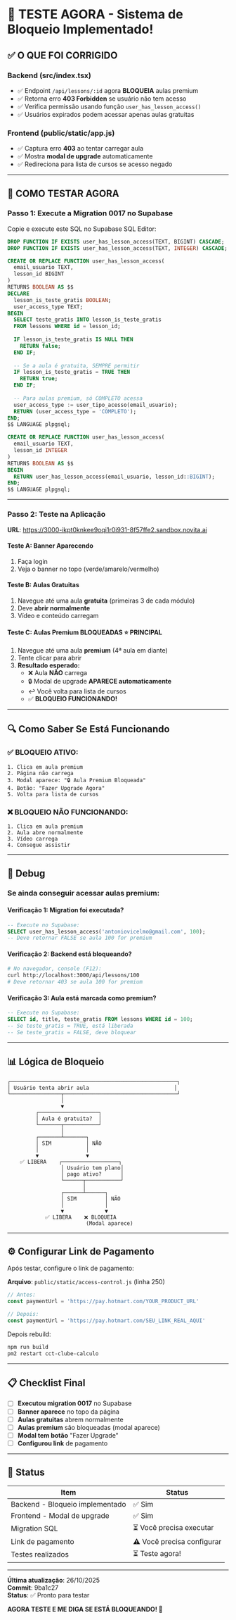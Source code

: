 # 🚀 TESTE AGORA - Sistema de Bloqueio Implementado!

## ✅ O QUE FOI CORRIGIDO

### **Backend (src/index.tsx)**
- ✅ Endpoint `/api/lessons/:id` agora **BLOQUEIA** aulas premium
- ✅ Retorna erro **403 Forbidden** se usuário não tem acesso
- ✅ Verifica permissão usando função `user_has_lesson_access()`
- ✅ Usuários expirados podem acessar apenas aulas gratuitas

### **Frontend (public/static/app.js)**
- ✅ Captura erro **403** ao tentar carregar aula
- ✅ Mostra **modal de upgrade** automaticamente
- ✅ Redireciona para lista de cursos se acesso negado

---

## 🧪 COMO TESTAR AGORA

### **Passo 1: Execute a Migration 0017 no Supabase**

Copie e execute este SQL no Supabase SQL Editor:

```sql
DROP FUNCTION IF EXISTS user_has_lesson_access(TEXT, BIGINT) CASCADE;
DROP FUNCTION IF EXISTS user_has_lesson_access(TEXT, INTEGER) CASCADE;

CREATE OR REPLACE FUNCTION user_has_lesson_access(
  email_usuario TEXT,
  lesson_id BIGINT
)
RETURNS BOOLEAN AS $$
DECLARE
  lesson_is_teste_gratis BOOLEAN;
  user_access_type TEXT;
BEGIN
  SELECT teste_gratis INTO lesson_is_teste_gratis
  FROM lessons WHERE id = lesson_id;
  
  IF lesson_is_teste_gratis IS NULL THEN
    RETURN false;
  END IF;
  
  -- Se a aula é gratuita, SEMPRE permitir
  IF lesson_is_teste_gratis = TRUE THEN
    RETURN true;
  END IF;
  
  -- Para aulas premium, só COMPLETO acessa
  user_access_type := user_tipo_acesso(email_usuario);
  RETURN (user_access_type = 'COMPLETO');
END;
$$ LANGUAGE plpgsql;

CREATE OR REPLACE FUNCTION user_has_lesson_access(
  email_usuario TEXT,
  lesson_id INTEGER
)
RETURNS BOOLEAN AS $$
BEGIN
  RETURN user_has_lesson_access(email_usuario, lesson_id::BIGINT);
END;
$$ LANGUAGE plpgsql;
```

---

### **Passo 2: Teste na Aplicação**

**URL**: https://3000-ikpt0knkee9oqi1r0i931-8f57ffe2.sandbox.novita.ai

#### **Teste A: Banner Aparecendo**
1. Faça login
2. Veja o banner no topo (verde/amarelo/vermelho)

#### **Teste B: Aulas Gratuitas**
1. Navegue até uma aula **gratuita** (primeiras 3 de cada módulo)
2. Deve **abrir normalmente**
3. Vídeo e conteúdo carregam

#### **Teste C: Aulas Premium BLOQUEADAS** ⭐ **PRINCIPAL**
1. Navegue até uma aula **premium** (4ª aula em diante)
2. Tente clicar para abrir
3. **Resultado esperado:**
   - ❌ Aula **NÃO** carrega
   - 🔒 Modal de upgrade **APARECE automaticamente**
   - ↩️ Você volta para lista de cursos
   - ✅ **BLOQUEIO FUNCIONANDO!**

---

## 🔍 Como Saber Se Está Funcionando

### **✅ BLOQUEIO ATIVO:**
```
1. Clica em aula premium
2. Página não carrega
3. Modal aparece: "🔒 Aula Premium Bloqueada"
4. Botão: "Fazer Upgrade Agora"
5. Volta para lista de cursos
```

### **❌ BLOQUEIO NÃO FUNCIONANDO:**
```
1. Clica em aula premium
2. Aula abre normalmente
3. Vídeo carrega
4. Consegue assistir
```

---

## 🐛 Debug

### **Se ainda conseguir acessar aulas premium:**

#### **Verificação 1: Migration foi executada?**
```sql
-- Execute no Supabase:
SELECT user_has_lesson_access('antoniovicelmo@gmail.com', 100);
-- Deve retornar FALSE se aula 100 for premium
```

#### **Verificação 2: Backend está bloqueando?**
```bash
# No navegador, console (F12):
curl http://localhost:3000/api/lessons/100
# Deve retornar 403 se aula 100 for premium
```

#### **Verificação 3: Aula está marcada como premium?**
```sql
-- Execute no Supabase:
SELECT id, title, teste_gratis FROM lessons WHERE id = 100;
-- Se teste_gratis = TRUE, está liberada
-- Se teste_gratis = FALSE, deve bloquear
```

---

## 📊 Lógica de Bloqueio

```
┌─────────────────────────────────────────────────────┐
│ Usuário tenta abrir aula                           │
└────────────────┬────────────────────────────────────┘
                 │
                 ▼
         ┌───────────────────┐
         │ Aula é gratuita?  │
         └───────┬───────────┘
                 │
         ┌───────┴───────┐
         │ SIM           │ NÃO
         │               │
         ▼               ▼
    ✅ LIBERA    ┌──────────────────┐
                 │ Usuário tem plano│
                 │ pago ativo?      │
                 └──────┬───────────┘
                        │
                 ┌──────┴──────┐
                 │ SIM         │ NÃO
                 │             │
                 ▼             ▼
            ✅ LIBERA    ❌ BLOQUEIA
                         (Modal aparece)
```

---

## ⚙️ Configurar Link de Pagamento

Após testar, configure o link de pagamento:

**Arquivo**: `public/static/access-control.js` (linha 250)

```javascript
// Antes:
const paymentUrl = 'https://pay.hotmart.com/YOUR_PRODUCT_URL'

// Depois:
const paymentUrl = 'https://pay.hotmart.com/SEU_LINK_REAL_AQUI'
```

Depois rebuild:
```bash
npm run build
pm2 restart cct-clube-calculo
```

---

## 📋 Checklist Final

- [ ] **Executou migration 0017** no Supabase
- [ ] **Banner aparece** no topo da página
- [ ] **Aulas gratuitas** abrem normalmente
- [ ] **Aulas premium** são bloqueadas (modal aparece)
- [ ] **Modal tem botão** "Fazer Upgrade"
- [ ] **Configurou link** de pagamento

---

## 🎯 Status

| Item | Status |
|------|--------|
| Backend - Bloqueio implementado | ✅ Sim |
| Frontend - Modal de upgrade | ✅ Sim |
| Migration SQL | ⏳ Você precisa executar |
| Link de pagamento | ⚠️ Você precisa configurar |
| Testes realizados | ⏳ Teste agora! |

---

**Última atualização**: 26/10/2025  
**Commit**: 9ba1c27  
**Status**: ✅ Pronto para testar

**AGORA TESTE E ME DIGA SE ESTÁ BLOQUEANDO! 🚀**
